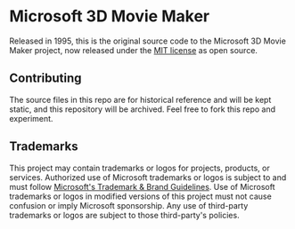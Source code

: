 # Microsoft 3D Movie Maker

Released in 1995, this is the original source code to the Microsoft 3D Movie Maker project, now released
under the [MIT license](LICENSE) as open source.

## Contributing

The source files in this repo are for historical reference and will be kept static, and this repository will
be archived. Feel free to fork this repo and experiment.

## Trademarks

This project may contain trademarks or logos for projects, products, or services. Authorized use of Microsoft 
trademarks or logos is subject to and must follow 
[Microsoft's Trademark & Brand Guidelines](https://www.microsoft.com/en-us/legal/intellectualproperty/trademarks/usage/general).
Use of Microsoft trademarks or logos in modified versions of this project must not cause confusion or imply Microsoft sponsorship.
Any use of third-party trademarks or logos are subject to those third-party's policies.
